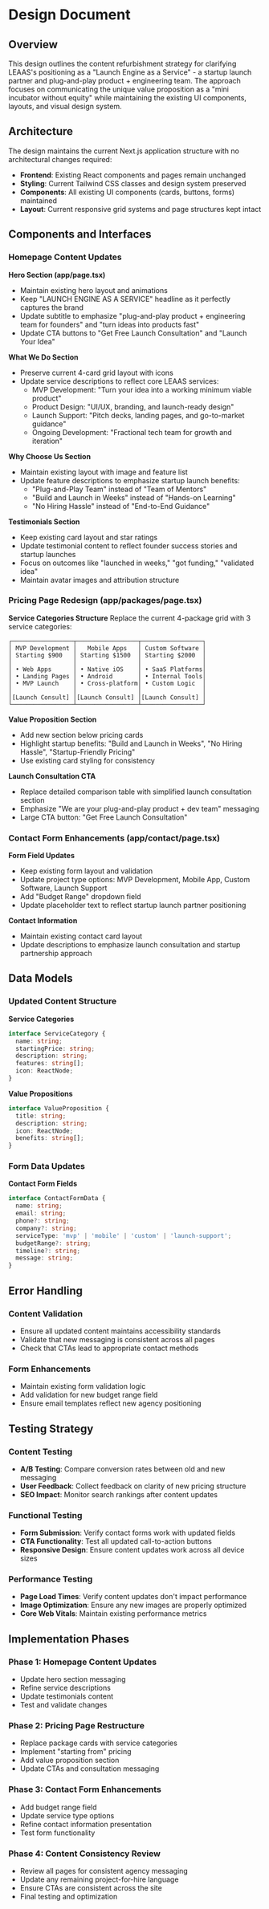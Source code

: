# Design Document

## Overview

This design outlines the content refurbishment strategy for clarifying LEAAS's positioning as a "Launch Engine as a Service" - a startup launch partner and plug-and-play product + engineering team. The approach focuses on communicating the unique value proposition as a "mini incubator without equity" while maintaining the existing UI components, layouts, and visual design system.

## Architecture

The design maintains the current Next.js application structure with no architectural changes required:

- **Frontend**: Existing React components and pages remain unchanged
- **Styling**: Current Tailwind CSS classes and design system preserved
- **Components**: All existing UI components (cards, buttons, forms) maintained
- **Layout**: Current responsive grid systems and page structures kept intact

## Components and Interfaces

### Homepage Content Updates

**Hero Section (app/page.tsx)**
- Maintain existing hero layout and animations
- Keep "LAUNCH ENGINE AS A SERVICE" headline as it perfectly captures the brand
- Update subtitle to emphasize "plug-and-play product + engineering team for founders" and "turn ideas into products fast"
- Update CTA buttons to "Get Free Launch Consultation" and "Launch Your Idea"

**What We Do Section**
- Preserve current 4-card grid layout with icons
- Update service descriptions to reflect core LEAAS services:
  - MVP Development: "Turn your idea into a working minimum viable product"
  - Product Design: "UI/UX, branding, and launch-ready design"
  - Launch Support: "Pitch decks, landing pages, and go-to-market guidance"
  - Ongoing Development: "Fractional tech team for growth and iteration"

**Why Choose Us Section**
- Maintain existing layout with image and feature list
- Update feature descriptions to emphasize startup launch benefits:
  - "Plug-and-Play Team" instead of "Team of Mentors"
  - "Build and Launch in Weeks" instead of "Hands-on Learning"
  - "No Hiring Hassle" instead of "End-to-End Guidance"

**Testimonials Section**
- Keep existing card layout and star ratings
- Update testimonial content to reflect founder success stories and startup launches
- Focus on outcomes like "launched in weeks," "got funding," "validated idea"
- Maintain avatar images and attribution structure

### Pricing Page Redesign (app/packages/page.tsx)

**Service Categories Structure**
Replace the current 4-package grid with 3 service categories:

```
┌─────────────────┬─────────────────┬─────────────────┐
│ MVP Development │   Mobile Apps   │ Custom Software │
│ Starting $900   │ Starting $1500  │ Starting $2000  │
│                 │                 │                 │
│ • Web Apps      │ • Native iOS    │ • SaaS Platforms│
│ • Landing Pages │ • Android       │ • Internal Tools│
│ • MVP Launch    │ • Cross-platform│ • Custom Logic  │
│                 │                 │                 │
│[Launch Consult] │[Launch Consult] │[Launch Consult] │
└─────────────────┴─────────────────┴─────────────────┘
```

**Value Proposition Section**
- Add new section below pricing cards
- Highlight startup benefits: "Build and Launch in Weeks", "No Hiring Hassle", "Startup-Friendly Pricing"
- Use existing card styling for consistency

**Launch Consultation CTA**
- Replace detailed comparison table with simplified launch consultation section
- Emphasize "We are your plug-and-play product + dev team" messaging
- Large CTA button: "Get Free Launch Consultation"

### Contact Form Enhancements (app/contact/page.tsx)

**Form Field Updates**
- Keep existing form layout and validation
- Update project type options: MVP Development, Mobile App, Custom Software, Launch Support
- Add "Budget Range" dropdown field
- Update placeholder text to reflect startup launch partner positioning

**Contact Information**
- Maintain existing contact card layout
- Update descriptions to emphasize launch consultation and startup partnership approach

## Data Models

### Updated Content Structure

**Service Categories**
```typescript
interface ServiceCategory {
  name: string;
  startingPrice: string;
  description: string;
  features: string[];
  icon: ReactNode;
}
```

**Value Propositions**
```typescript
interface ValueProposition {
  title: string;
  description: string;
  icon: ReactNode;
  benefits: string[];
}
```

### Form Data Updates

**Contact Form Fields**
```typescript
interface ContactFormData {
  name: string;
  email: string;
  phone?: string;
  company?: string;
  serviceType: 'mvp' | 'mobile' | 'custom' | 'launch-support';
  budgetRange?: string;
  timeline?: string;
  message: string;
}
```

## Error Handling

### Content Validation
- Ensure all updated content maintains accessibility standards
- Validate that new messaging is consistent across all pages
- Check that CTAs lead to appropriate contact methods

### Form Enhancements
- Maintain existing form validation logic
- Add validation for new budget range field
- Ensure email templates reflect new agency positioning

## Testing Strategy

### Content Testing
- **A/B Testing**: Compare conversion rates between old and new messaging
- **User Feedback**: Collect feedback on clarity of new pricing structure
- **SEO Impact**: Monitor search rankings after content updates

### Functional Testing
- **Form Submission**: Verify contact forms work with updated fields
- **CTA Functionality**: Test all updated call-to-action buttons
- **Responsive Design**: Ensure content updates work across all device sizes

### Performance Testing
- **Page Load Times**: Verify content updates don't impact performance
- **Image Optimization**: Ensure any new images are properly optimized
- **Core Web Vitals**: Maintain existing performance metrics

## Implementation Phases

### Phase 1: Homepage Content Updates
- Update hero section messaging
- Refine service descriptions
- Update testimonials content
- Test and validate changes

### Phase 2: Pricing Page Restructure
- Replace package cards with service categories
- Implement "starting from" pricing
- Add value proposition section
- Update CTAs and consultation messaging

### Phase 3: Contact Form Enhancements
- Add budget range field
- Update service type options
- Refine contact information presentation
- Test form functionality

### Phase 4: Content Consistency Review
- Review all pages for consistent agency messaging
- Update any remaining project-for-hire language
- Ensure CTAs are consistent across the site
- Final testing and optimization